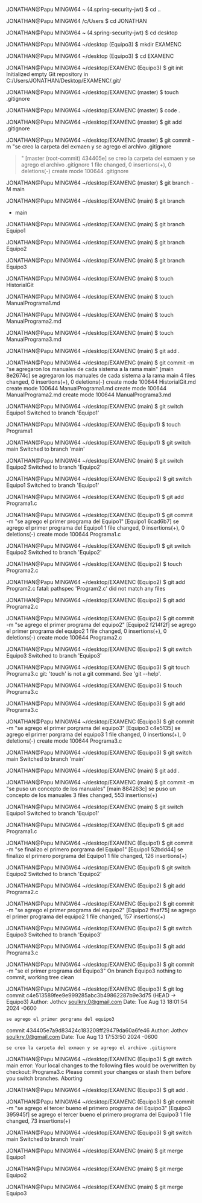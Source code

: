 JONATHAN@Papu MINGW64 ~ (4.spring-security-jwt)
$ cd ..

JONATHAN@Papu MINGW64 /c/Users
$ cd JONATHAN

JONATHAN@Papu MINGW64 ~ (4.spring-security-jwt)
$ cd desktop

JONATHAN@Papu MINGW64 ~/desktop (Equipo3)
$ mkdir EXAMENC

JONATHAN@Papu MINGW64 ~/desktop (Equipo3)
$ cd EXAMENC

JONATHAN@Papu MINGW64 ~/desktop/EXAMENC (Equipo3)
$ git init
Initialized empty Git repository in C:/Users/JONATHAN/Desktop/EXAMENC/.git/

JONATHAN@Papu MINGW64 ~/desktop/EXAMENC (master)
$ touch .gitignore

JONATHAN@Papu MINGW64 ~/desktop/EXAMENC (master)
$ code .

JONATHAN@Papu MINGW64 ~/desktop/EXAMENC (master)
$ git add .gitignore

JONATHAN@Papu MINGW64 ~/desktop/EXAMENC (master)
$ git commit -m "se creo la carpeta del exmaen y se agrego el archivo .gitignore
> "
[master (root-commit) 434405e] se creo la carpeta del exmaen y se agrego el archivo .gitignore
 1 file changed, 0 insertions(+), 0 deletions(-)
 create mode 100644 .gitignore

JONATHAN@Papu MINGW64 ~/desktop/EXAMENC (master)
$ git branch -M main

JONATHAN@Papu MINGW64 ~/desktop/EXAMENC (main)
$ git branch
* main

JONATHAN@Papu MINGW64 ~/desktop/EXAMENC (main)
$ git branch Equipo1

JONATHAN@Papu MINGW64 ~/desktop/EXAMENC (main)
$ git branch Equipo2

JONATHAN@Papu MINGW64 ~/desktop/EXAMENC (main)
$ git branch Equipo3

JONATHAN@Papu MINGW64 ~/desktop/EXAMENC (main)
$ touch HistorialGit

JONATHAN@Papu MINGW64 ~/desktop/EXAMENC (main)
$ touch ManualPrograma1.md

JONATHAN@Papu MINGW64 ~/desktop/EXAMENC (main)
$ touch ManualPrograma2.md

JONATHAN@Papu MINGW64 ~/desktop/EXAMENC (main)
$ touch ManualPrograma3.md

JONATHAN@Papu MINGW64 ~/desktop/EXAMENC (main)
$ git add .

JONATHAN@Papu MINGW64 ~/desktop/EXAMENC (main)
$ git commit -m "se agregaron los manuales de cada sistema a la rama main"
[main 8e2674c] se agregaron los manuales de cada sistema a la rama main
 4 files changed, 0 insertions(+), 0 deletions(-)
 create mode 100644 HistorialGit.md
 create mode 100644 ManualPrograma1.md
 create mode 100644 ManualPrograma2.md
 create mode 100644 ManualPrograma3.md

JONATHAN@Papu MINGW64 ~/desktop/EXAMENC (main)
$ git switch Equipo1
Switched to branch 'Equipo1'

JONATHAN@Papu MINGW64 ~/desktop/EXAMENC (Equipo1)
$ touch Programa1

JONATHAN@Papu MINGW64 ~/desktop/EXAMENC (Equipo1)
$ git switch main
Switched to branch 'main'

JONATHAN@Papu MINGW64 ~/desktop/EXAMENC (main)
$ git switch Equipo2
Switched to branch 'Equipo2'

JONATHAN@Papu MINGW64 ~/desktop/EXAMENC (Equipo2)
$ git switch Equipo1
Switched to branch 'Equipo1'

JONATHAN@Papu MINGW64 ~/desktop/EXAMENC (Equipo1)
$ git add Programa1.c

JONATHAN@Papu MINGW64 ~/desktop/EXAMENC (Equipo1)
$ git commit -m "se agrego el primer programa del Equipo1"
[Equipo1 6cad6b7] se agrego el primer programa del Equipo1
 1 file changed, 0 insertions(+), 0 deletions(-)
 create mode 100644 Programa1.c

JONATHAN@Papu MINGW64 ~/desktop/EXAMENC (Equipo1)
$ git switch Equipo2
Switched to branch 'Equipo2'

JONATHAN@Papu MINGW64 ~/desktop/EXAMENC (Equipo2)
$ touch Programa2.c

JONATHAN@Papu MINGW64 ~/desktop/EXAMENC (Equipo2)
$ git add Program2.c
fatal: pathspec 'Program2.c' did not match any files

JONATHAN@Papu MINGW64 ~/desktop/EXAMENC (Equipo2)
$ git add Programa2.c

JONATHAN@Papu MINGW64 ~/desktop/EXAMENC (Equipo2)
$ git commit -m "se agrego el primer programa del equipo2"
[Equipo2 f214f2f] se agrego el primer programa del equipo2
 1 file changed, 0 insertions(+), 0 deletions(-)
 create mode 100644 Programa2.c

JONATHAN@Papu MINGW64 ~/desktop/EXAMENC (Equipo2)
$ git switch Equipo3
Switched to branch 'Equipo3'

JONATHAN@Papu MINGW64 ~/desktop/EXAMENC (Equipo3)
$ git touch Programa3.c
git: 'touch' is not a git command. See 'git --help'.

JONATHAN@Papu MINGW64 ~/desktop/EXAMENC (Equipo3)
$ touch Programa3.c

JONATHAN@Papu MINGW64 ~/desktop/EXAMENC (Equipo3)
$ git add Programa3.c

JONATHAN@Papu MINGW64 ~/desktop/EXAMENC (Equipo3)
$ git commit -m "se agrego el primer porgrama del equipo3"
[Equipo3 c4e5135] se agrego el primer porgrama del equipo3
 1 file changed, 0 insertions(+), 0 deletions(-)
 create mode 100644 Programa3.c

JONATHAN@Papu MINGW64 ~/desktop/EXAMENC (Equipo3)
$ git switch main
Switched to branch 'main'

JONATHAN@Papu MINGW64 ~/desktop/EXAMENC (main)
$ git add .

JONATHAN@Papu MINGW64 ~/desktop/EXAMENC (main)
$ git commit -m "se puso un concepto de los manuales"
[main 884263c] se puso un concepto de los manuales
 3 files changed, 553 insertions(+)

JONATHAN@Papu MINGW64 ~/desktop/EXAMENC (main)
$ git switch Equipo1
Switched to branch 'Equipo1'

JONATHAN@Papu MINGW64 ~/desktop/EXAMENC (Equipo1)
$ git add Programa1.c

JONATHAN@Papu MINGW64 ~/desktop/EXAMENC (Equipo1)
$ git commit -m "se finalizo el primero porgrama del Equipo1"
[Equipo1 52bdd44] se finalizo el primero porgrama del Equipo1
 1 file changed, 126 insertions(+)

JONATHAN@Papu MINGW64 ~/desktop/EXAMENC (Equipo1)
$ git switch Equipo2
Switched to branch 'Equipo2'

JONATHAN@Papu MINGW64 ~/desktop/EXAMENC (Equipo2)
$ git add Programa2.c

JONATHAN@Papu MINGW64 ~/desktop/EXAMENC (Equipo2)
$ git commit -m "se agrego el primer programa del equipo2"
[Equipo2 ffeaf75] se agrego el primer programa del equipo2
 1 file changed, 157 insertions(+)

JONATHAN@Papu MINGW64 ~/desktop/EXAMENC (Equipo2)
$ git switch Equipo3
Switched to branch 'Equipo3'

JONATHAN@Papu MINGW64 ~/desktop/EXAMENC (Equipo3)
$ git add Programa3.c

JONATHAN@Papu MINGW64 ~/desktop/EXAMENC (Equipo3)
$ git commit -m "se el primer programa del Equipo3"
On branch Equipo3
nothing to commit, working tree clean

JONATHAN@Papu MINGW64 ~/desktop/EXAMENC (Equipo3)
$ git log
commit c4e513589fee9e999285abc3b49862287b9e3d75 (HEAD -> Equipo3)
Author: Jothcv <soulkry.0@gmail.com>
Date:   Tue Aug 13 18:01:54 2024 -0600

    se agrego el primer porgrama del equipo3

commit 434405e7a9d83424c183208ff29479da60a6fe46
Author: Jothcv <soulkry.0@gmail.com>
Date:   Tue Aug 13 17:53:50 2024 -0600

    se creo la carpeta del exmaen y se agrego el archivo .gitignore

JONATHAN@Papu MINGW64 ~/desktop/EXAMENC (Equipo3)
$ git switch main
error: Your local changes to the following files would be overwritten by checkout:
        Programa3.c
Please commit your changes or stash them before you switch branches.
Aborting

JONATHAN@Papu MINGW64 ~/desktop/EXAMENC (Equipo3)
$ git add .

JONATHAN@Papu MINGW64 ~/desktop/EXAMENC (Equipo3)
$ git commit -m "se agrego el tercer bueno el primero programa del Equipo3"
[Equipo3 395945f] se agrego el tercer bueno el primero programa del Equipo3
 1 file changed, 73 insertions(+)

JONATHAN@Papu MINGW64 ~/desktop/EXAMENC (Equipo3)
$ git switch main
Switched to branch 'main'

JONATHAN@Papu MINGW64 ~/desktop/EXAMENC (main)
$ git merge Equipo1

JONATHAN@Papu MINGW64 ~/desktop/EXAMENC (main)
$ git merge Equipo2

JONATHAN@Papu MINGW64 ~/desktop/EXAMENC (main)
$ git merge Equipo3